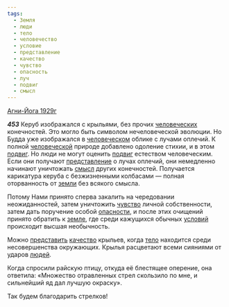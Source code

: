 ```yaml
---
tags:
  - Земля
  - люди
  - тело
  - человечество
  - условие
  - представление
  - качество
  - чувство
  - опасность
  - луч
  - подвиг
  - смысл
---
```


[Агни-Йога 1929г](/agni/1929)

___453___
Керуб изображался с крыльями, без прочих [человеческих](/tag/#человечество) конечностей. Это могло быть символом нечеловеческой эволюции. Но Будда уже изображался в [человеческом](/tag/#человечество) облике с лучами оплечий. К полной [человеческой](/tag/#человечество) природе добавлено одоление стихии, и в этом [подвиг](/tag/#подвиг). Но люди не могут оценить [подвиг](/tag/#подвиг) естеством человеческим. Если они получают [представление](/tag/#представление) о лучах оплечий, они немедленно начинают уничтожать [смысл](/tag/#смысл) других конечностей. Получается карикатура керуба с безжизненными колбасами — полная оторванность от [земли](/tag/#Земля) без всякого смысла.   

Потому Нами принято сперва закалить на чередовании неожиданностей, затем уничтожить [чувство](/tag/#чувство) личной собственности, затем дать поручение особой [опасности](/tag/#опасность), и после этих очищений принято обратить к [земле](/tag/#Земля), где среди кажущихся обычных [условий](/tag/#условие) происходит высшая необычность.   

Можно [представить](/tag/#представление) [качество](/tag/#качество) крыльев, когда [тело](/tag/#тело) находится среди несовершенства окружающих. Крылья расцветают всеми сияниями от ударов [людей](/tag/#люди).   

Когда спросили райскую птицу, откуда её блестящее оперение, она ответила: «Множество отравленных стрел скользило по мне, и сильнейший яд дал лучшую окраску».   

Так будем благодарить стрелков!